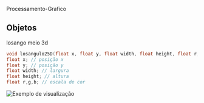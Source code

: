 Processamento-Grafico


Objetos
-----------

losango meio 3d
```c++
void losangulo25D(float x, float y, float width, float height, float r, float g, float b);
float x; // posição x
float y; // posição y
float width; // largura
float height; // altura
float r,g,b; // escala de cor 
```
![Exemplo de visualização](http://i.imgur.com/bEUGucW.png)
